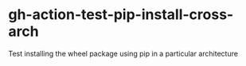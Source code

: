 # gh-action-test-pip-install-cross-arch
Test installing the wheel package using pip in a particular architecture
